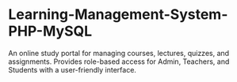 # Learning-Management-System-PHP-MySQL
An online study portal for managing courses, lectures, quizzes, and assignments. Provides role-based access for Admin, Teachers, and Students with a user-friendly interface.
